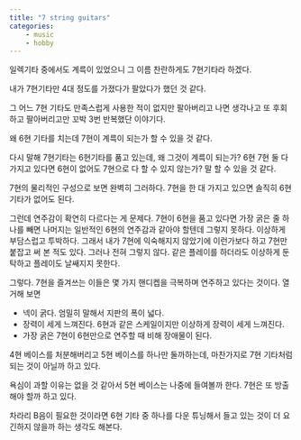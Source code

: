 ```yaml
---
title: "7 string guitars"
categories: 
    - music
    - hobby
---
```


일렉기타 중에서도 계륵이 있었으니 그 이름 찬란하게도 7현기타라 하겠다. 

내가 7현기타만 4대 정도를 가졌다가 팔았다가 했던 것 같다. 

그 어느 7현 기타도 만족스럽게 사용한 적이 없지만 팔아버리고 나면 생각나고 또 후회하고 팔아버리고만 꼬박 3번 반복했단 이야기다.

왜 6현 기타를 치는데 7현이 계륵이 되는가 할 수 있을 것 같다. 

다시 말해 7현기타는 6현기타를 품고 있는데, 왜 그것이 계륵이 되는가? 6현 7현 둘 다 가지고 있다면 6현이 없어도 7현으로 다 할 수 있지 않는가? 말 할 수 있을 것 같다. 

7현의 물리적인 구성으로 보면 완벽히 그러하다. 7현을 한 대 가지고 있으면 솔직히 6현 기타가 없어도 된다. 

그런데 연주감이 확연히 다르다는 게 문제다. 7현이 6현을 품고 있다면 가장 굵은 줄 하나를 빼면 나머지는 일반적인 6현의 연주감과 같아야 할텐데 그렇지 못하다. 이상하게 부담스럽고 투박하다. 그래서 내가 7현에 익숙해지지 않았기에 이런가보다 하고 7현만 붙잡고 써 본 적도 있다. 그러나 전혀 그렇지 않다. 같은 플레이를 하더라도 이상하게 둔탁하고 플레이도 날쌔지지 못한다.

그렇다. 7현을 즐겨쓰는 이들은 몇 가지 핸디켑을 극복하며 연주하고 있다는 것이다. 열거해 보면

- 넥이 굵다. 엄밀히 말해서 지판의 폭이 넓다.
- 장력이 세게 느껴진다. 6현과 같은 스케일이지만 이상하게 장력이 세게 느껴진다.
- 가장 굵은 7현이 6현만으로 연주할 때 비해 장애물이 된다. 

4현 베이스를 처분해버리고 5현 베이스를 하나만 둘까하는데, 마찬가지로 7현 기타처럼 되는 것이 아닐까 하고 있다.

욕심이 과할 이유는 없을 것 같아서 5현 베이스는 나중에 들여볼까 한다. 7현은 또 방출해야 할까 하고 있다.

차라리 B음이 필요한 것이라면 6현 기타 중 하나를 다운 튜닝해서 들고 있는 것이 더 요긴하지 않을까 하는 생각도 해본다.
